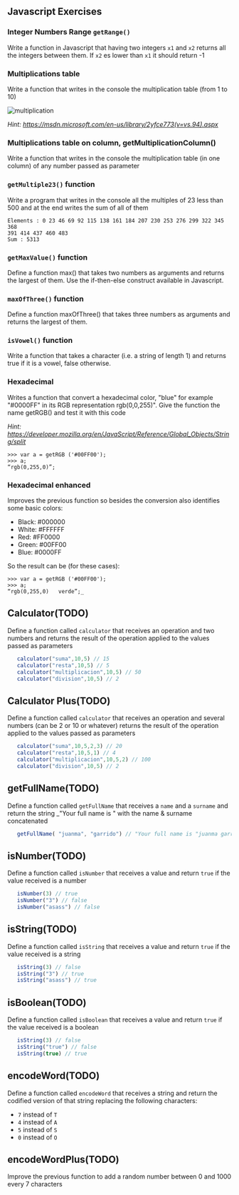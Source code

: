 ## Javascript Exercises 

### Integer Numbers Range `getRange()`

Write a function in Javascript that having two integers `x1` and `x2` returns all the integers between them. If `x2` es lower than `x1` it should return -1

### Multiplications table

Write a function that writes in the console the multiplication table (from 1 to 10)

![multiplication](img/multiplication-table.png)

_Hint: https://msdn.microsoft.com/en-us/library/2yfce773(v=vs.94).aspx_

### Multiplications table on column, getMultiplicationColumn()

Write a function that writes in the console the multiplication table (in one column) of any number passed as parameter

### `getMultiple23()` function

Write a program that writes in the console all the multiples of 23 less than 500 and at the end writes the sum of all of them

    Elements : 0 23 46 69 92 115 138 161 184 207 230 253 276 299 322 345 368
    391 414 437 460 483
    Sum : 5313

### `getMaxValue()` function

Define a function max() that takes two numbers as arguments and returns the largest of them. Use the if-then-else construct available in Javascript.

### `maxOfThree()` function

Define a function maxOfThree() that takes three numbers as arguments and returns the largest of them.

### `isVowel()` function

Write a function that takes a character (i.e. a string of length 1) and returns true if it is a vowel, false otherwise.

### Hexadecimal 

Writes a function that convert a hexadecimal color, "blue" for example "#0000FF" in its RGB representation rgb(0,0,255)". Give the function the name getRGB() and test it with this code

_Hint: https://developer.mozilla.org/en/JavaScript/Reference/Global_Objects/String/split_


    >>> var a = getRGB ('#00FF00');
    >>> a;
    “rgb(0,255,0)”;




### Hexadecimal enhanced

Improves the previous function so besides the conversion also identifies some basic colors:
- Black: #000000
- White: #FFFFFF
- Red: #FF0000
- Green: #00FF00
- Blue: #0000FF

So the result can be (for these cases):

    >>> var a = getRGB ('#00FF00'); 
    >>> a;
    “rgb(0,255,0)   verde”;_


## Calculator(TODO)

Define a function called `calculator` that receives an operation and two numbers and returns the result of the operation applied to the values passed as parameters

```javascript
   calculator("suma",10,5) // 15
   calculator("resta",10,5) // 5
   calculator("multiplicacion",10,5) // 50
   calculator("division",10,5) // 2
```

## Calculator Plus(TODO)

Define a function called `calculator` that receives an operation and several numbers (can be 2 or 10 or whatever) returns the result of the operation applied to the values passed as parameters

```javascript
   calculator("suma",10,5,2,3) // 20
   calculator("resta",10,5,1) // 4
   calculator("multiplicacion",10,5,2) // 100
   calculator("division",10,5) // 2
```

## getFullName(TODO)

Define a function called ​`getFullName`​ that receives a `name` and a `surname` and return the string _"Your full name is " with the name & surname concatenated 

```javascript
   getFullName( "juanma", "garrido") // "Your full name is "juanma garrido""
```

## isNumber(TODO)

Define a function called ​`isNumber`​ that receives a value and return `true` if the value received is a number

```javascript
   isNumber(3) // true
   isNumber("3") // false
   isNumber("asass") // false
```

## isString(TODO)

Define a function called ​`isString`​ that receives a value and return `true` if the value received is a string

```javascript
   isString(3) // false
   isString("3") // true
   isString("asass") // true
```


## isBoolean(TODO)

Define a function called ​`isBoolean`​ that receives a value and return `true` if the value received is a boolean

```javascript
   isString(3) // false
   isString("true") // false
   isString(true) // true
```

## encodeWord(TODO)

Define a function called ​`encodeWord`​ that receives a string and return the codified version of that string replacing the following characters:

- `7` instead of `T`
- `4` instead of `A`
- `5` instead of `S`
- `0` instead of `O`

## encodeWordPlus(TODO)

Improve the previous function to add a random number between 0 and 1000 every 7 characters 

